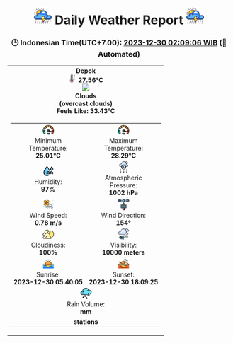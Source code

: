 # <h1 align=center><img height=40 src=images/cloud.png> Daily Weather Report <img height=40 src=images/cloud.png></h1>
<h3 align=center>🕒 Indonesian Time(UTC+7.00): <u>2023-12-30 02:09:06 WIB</u> (🤖Automated)</h3>

<table align=center>
<tr>
<td align=center><b>Depok</b><br><img src=images/thermometer.png height=18> <b>27.56°C</b><br><img src='https://openweathermap.org/img/w/04n.png' height='50'><br><b>Clouds</b><br><b>(overcast clouds)</b><br><b>Feels Like: 33.43°C</b></td>
</tr>
<td>
<table>
<tr>
<td align=center><img src=images/fast.png height=25><br>Minimum<br>Temperature:<br><b>25.01°C</b></td>
<td align=center><img src=images/fast.png height=25><br>Maximum<br>Temperature:<br><b>28.29°C</b></td>
</tr>
<tr>
<td align=center><img src=images/humidity.png height=25><br>Humidity:<br><b>97%</b></td>
<td align=center><img src=images/atmospheric.png height=25><br>Atmospheric<br>Pressure:<br><b>1002 hPa</b></td>
</tr>
<tr>
<td align=center><img src=images/air-flow.png height=25><br>Wind Speed:<br><b>0.78 m/s</b></td>
<td align=center><img src=images/anemometer.png height=25><br>Wind Direction:<br><b>154°</b></td>
</tr>
<tr>
<td align=center><img src=images/cloudy.png height=25><br>Cloudiness:<br><b>100%</b></td>
<td align=center><img src=images/low-visibility.png height=25><br>Visibility:<br><b>10000 meters</b></td>
</tr>
<tr>
<td align=center><img src=images/sunrise.png height=25><br>Sunrise:<br><b>2023-12-30 05:40:05</b></td>
<td align=center><img src=images/sunsets.png height=25><br>Sunset:<br><b>2023-12-30 18:09:25</b></td>
</tr>
<tr>
<td colspan=2 align=center><img src=images/rain.png height=25><br>Rain Volume: <br><b> mm</b></td>
</tr>
<tr>
<td colspan=2 align=center><b>stations</b></td>
</tr>
</table>
</table>
